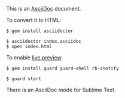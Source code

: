 This is an [AsciiDoc](http://asciidoctor.org/docs/asciidoc-syntax-quick-reference/) document.

To convert it to HTML:

    $ gem install asciidoctor

    $ asciidoctor index.asciidoc
    $ open index.html 
   
To enable [live preview](http://asciidoctor.org/docs/editing-asciidoc-with-live-preview/):

    $ gem install guard guard-shell rb-inotify
        
    $ guard start

There is an AsciiDoc mode for Sublime Text.
